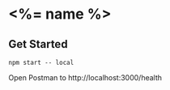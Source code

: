 # <%= name %>

## Get Started

```shell
npm start -- local
```

Open Postman to http://localhost:3000/health